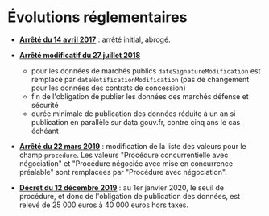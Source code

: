 # Évolutions réglementaires <!-- {docsify-ignore-all} -->

- **[Arrêté du 14 avril 2017](https://www.legifrance.gouv.fr/affichTexte.do?cidTexte=JORFTEXT000034492587&fastPos=5&fastReqId=1878427973&categorieLien=id&oldAction=rechTexte)** : arrêté initial, abrogé.

- **[Arrêté modificatif du 27 juillet 2018](https://www.legifrance.gouv.fr/affichTexte.do?cidTexte=JORFTEXT000037282994&dateTexte=&categorieLien=id)**
  - pour les données de marchés publics `dateSignatureModification` est remplacé par `dateNotificationModification` (pas de changement pour les données des contrats de concession)
  - fin de l'obligation de publier les données des marchés défense et sécurité
  - durée minimale de publication des données réduite à un an si publication en parallèle sur data.gouv.fr, contre cinq ans le cas échéant

- **[Arrêté du 22 mars 2019](https://www.legifrance.gouv.fr/affichTexte.do?cidTexte=JORFTEXT000038318675&categorieLien=id)** : modification de la liste des valeurs pour le champ `procedure`. Les valeurs "Procédure concurrentielle avec négociation" et "Procédure négociée avec mise en concurrence préalable" sont remplacées par "Procédure avec négociation".

- **[Décret du 12 décembre 2019](https://www.legifrance.gouv.fr/affichTexte.do;jsessionid=018367148239E9992AE8A78B78C4E2B2.tplgfr23s_2?cidTexte=JORFTEXT000039494397&dateTexte=&oldAction=rechJO&categorieLien=id&idJO=JORFCONT000039494029)** : au 1er janvier 2020, le seuil de procédure, et donc de l'obligation de publication des données, est relevé de 25 000 euros à 40 000 euros hors taxes.

